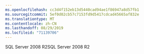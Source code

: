 ```yaml
---
ms.openlocfilehash: cc3d4f152eb13d5440cad94ae1f86947a8d57fb1
ms.sourcegitcommit: 5ef0d02cb57c7153fd9d5417cdcad45665af832e
ms.translationtype: MT
ms.contentlocale: zh-CN
ms.lasthandoff: 08/29/2019
ms.locfileid: "71139706"
---
```

<span data-ttu-id="18bdd-101">SQL Server 2008 R2</span><span class="sxs-lookup"><span data-stu-id="18bdd-101">SQL Server 2008 R2</span></span>